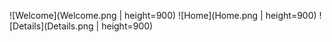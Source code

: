 ![Welcome](Welcome.png | height=900)
![Home](Home.png | height=900)
![Details](Details.png | height=900)
